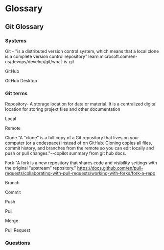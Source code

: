 # Glossary


## Git Glossary

### Systems

Git - "is a distributed version control system, which means that a local clone is a complete version control repository" learn.microsoft.com/en-us/devops/develop/git/what-is-git

GitHub

GitHub Desktop

### Git terms

Repository- A storage location for data or material. It is a centralized digital location for storing projext files and other documentation

Local

Remote

Clone "A "clone" is a full copy of a Git repository that lives on your computer (or a codespace) instead of on GitHub. Cloning copies all files, commit history, and branches from the remote so you can edit locally and push or pull changes."--copilot summary from git hub docs.

Fork "A fork is a new repository that shares code and visibility settings with the original “upstream” repository." https://docs.github.com/en/pull-requests/collaborating-with-pull-requests/working-with-forks/fork-a-repo 

Branch

Commit

Push

Pull

Merge

Pull Request

### Questions
